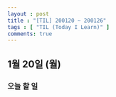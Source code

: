 ```yaml
---
layout : post
title : "[TIL] 200120 ~ 200126"
tags : [ "TIL (Today I Learn)" ]
comments: true
---
```


## 1월 20일 (월)
### 오늘 할 일

